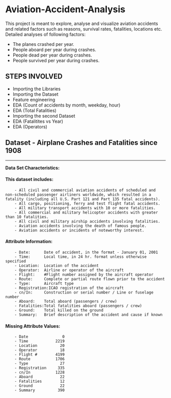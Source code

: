 # Aviation-Accident-Analysis

This project is meant to explore, analyse and visualize aviation accidents and related factors such as reasons, survival rates, fatalities, locations etc. Detailed analyses of following factors: 
- The planes crashed per year. 
- People aboard per year during crashes. 
- People dead per year during crashes. 
- People survived per year during crashes.

## STEPS INVOLVED
* Importing the Libraries
* Importing the Dataset
* Feature engineering
* EDA (Count of accidents by month, weekday, hour)
* EDA (Total Fatalities)
* Importing the second Dataset
* EDA (Fatalitites vs Year)
* EDA (Operators)

## Dataset - Airplane Crashes and Fatalities since 1908
----------------------------------------------------
**Data Set Characteristics:**

#### This dataset includes:
        - All civil and commercial aviation accidents of scheduled and non-scheduled passenger airliners worldwide, which resulted in a fatality (including all U.S. Part 121 and Part 135 fatal accidents).
        - All cargo, positioning, ferry and test flight fatal accidents.
        - All military transport accidents with 10 or more fatalities.
        - All commercial and military helicopter accidents with greater than 10 fatalities.
        - All civil and military airship accidents involving fatalities.
        - Aviation accidents involving the death of famous people.
        - Aviation accidents or incidents of noteworthy interest.
        
#### Attribute Information:
        - Date:      Date of accident, in the format - January 01, 2001
        - Time:      Local time, in 24 hr. format unless otherwise specified
        - Location:  Location of the accident
        - Operator:  Airline or operator of the aircraft
        - Flight:    #Flight number assigned by the aircraft operator
        - Route:     Complete or partial route flown prior to the accident
        - Type:      Aircraft type
        - Registration:ICAO registration of the aircraft
        - cn/In:     Construction or serial number / Line or fuselage number
        - Aboard:    Total aboard (passengers / crew)
        - Fatalities:Total fatalities aboard (passengers / crew)
        - Ground:    Total killed on the ground
        - Summary:   Brief description of the accident and cause if known


#### Missing Attribute Values: 
        - Date               0
        - Time            2219
        - Location          20
        - Operator          18
        - Flight #        4199
        - Route           1706
        - Type              27
        - Registration     335
        - cn/In           1228
        - Aboard            22
        - Fatalities        12
        - Ground            22
        - Summary          390 
    
    

